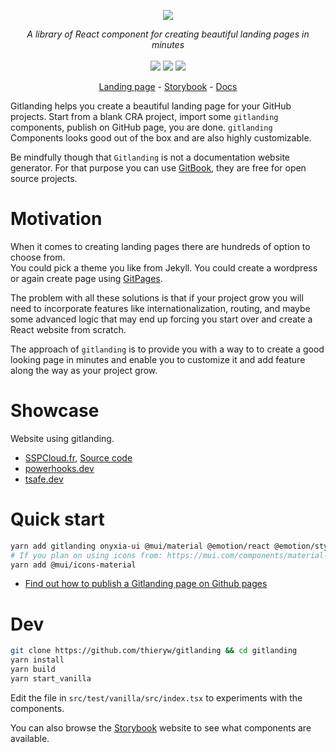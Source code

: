 <p align="center">
    <img src="https://user-images.githubusercontent.com/39378411/135892116-24367dcb-e0b4-4e16-a1c0-952c7f5bef9a.png">  
</p>
<p align="center">
    <i>A library of React component for creating beautiful landing pages in minutes</i>
    <br>
    <br>
    <img src="https://github.com/thieryw/gitlanding/workflows/ci/badge.svg?branch=main">
    <img src="https://img.shields.io/npm/dw/gitlanding">
    <img src="https://img.shields.io/npm/l/gitlanding">
</p>
<p align="center">
  <a href="https://www.gitlanding.dev/">Landing page</a> - <a href="https://www.gitlanding.dev/storybook">Storybook</a> - <a href="https://docs.gitlanding.dev/">Docs</a>
  
</p>

Gitlanding helps you create a beautiful landing page for your GitHub projects.
Start from a blank CRA project, import some `gitlanding` components, publish on GitHub page, you are done.
`gitlanding` Components looks good out of the box and are also highly customizable.

Be mindfully though that `Gitlanding` is not a documentation website generator. For that purpose you
can use [GitBook](https://gitbook.com), they are free for open source projects.

# Motivation

When it comes to creating landing pages there are hundreds of option to choose from.  
You could pick a theme you like from Jekyll. You could create a wordpress or again
create page using [GitPages](https://gitpages.app).

The problem with all these solutions is that if your project grow you will need to incorporate
features like internationalization, routing, and maybe some advanced logic that may end up
forcing you start over and create a React website from scratch.

The approach of `gitlanding` is to provide you with a way to to create a good looking page in
minutes and enable you to customize it and add feature along the way as your project grow.

# Showcase

Website using gitlanding.

-   [SSPCloud.fr](https://www.sspcloud.fr), [Source code](https://github.com/InseeFrLab/www.sspcloud.fr)
-   [powerhooks.dev](https://www.powerhooks.dev/)
-   [tsafe.dev](https://www.tsafe.dev/)

# Quick start

```bash
yarn add gitlanding onyxia-ui @mui/material @emotion/react @emotion/styled tss-react powerhooks
# If you plan on using icons from: https://mui.com/components/material-icons/
yarn add @mui/icons-material
```

-   [Find out how to publish a Gitlanding page on Github pages](https://docs.gitlanding.dev/)

# Dev

```bash
git clone https://github.com/thieryw/gitlanding && cd gitlanding
yarn install
yarn build
yarn start_vanilla
```

Edit the file in `src/test/vanilla/src/index.tsx` to experiments with the components.

You can also browse the [Storybook](https://gitlanding.dev/storybook) website to see what components are available.

